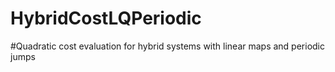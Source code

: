 # HybridCostLQPeriodic
#Quadratic cost evaluation for hybrid systems with linear maps and periodic jumps
